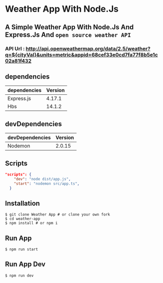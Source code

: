 # Weather App With Node.Js
## A Simple Weather App With Node.Js And Express.Js And ``` open source weather API ```
### API Url : http://api.openweathermap.org/data/2.5/weather?q=${cityVal}&units=metric&appid=68cef33e0cd7fa77f8b5e1c02a81f432

## dependencies 

| dependencies              | Version     |
| ----------------          | ----------- |
| Express.js                | 4.17.1      |
| Hbs                       | 14.1.2      |



## devDependencies

| devDependencies           | Version     |
| ----------------          | ----------- |
| Nodemon                   | 2.0.15      |


## Scripts

```json
"scripts": {
    "dev": "node dist/app.js",
    "start": "nodemon src/app.ts",
  }
```
## Installation

```shell
$ git clone Weather App # or clone your own fork
$ cd weather-app
$ npm install # or npm i
```
## Run App
```shell
$ npm run start
```
## Run App Dev
```shell
$ npm run dev
```









